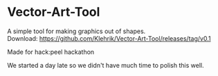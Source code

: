 # Vector-Art-Tool
A simple tool for making graphics out of shapes.                                        
Download: https://github.com/Klehrik/Vector-Art-Tool/releases/tag/v0.1

Made for hack:peel hackathon

We started a day late so we didn't have much time to polish this well.
